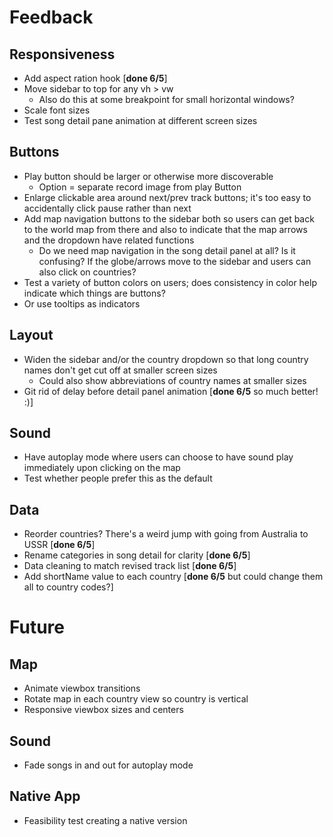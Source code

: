 # Feedback

## Responsiveness

- Add aspect ration hook [**done 6/5**]
- Move sidebar to top for any vh > vw
  - Also do this at some breakpoint for small horizontal windows?
- Scale font sizes
- Test song detail pane animation at different screen sizes

## Buttons

- Play button should be larger or otherwise more discoverable
  - Option = separate record image from play Button
- Enlarge clickable area around next/prev track buttons; it's too easy to accidentally click pause rather than next
- Add map navigation buttons to the sidebar both so users can get back to the world map from there and also to indicate that the map arrows and the dropdown have related functions
  - Do we need map navigation in the song detail panel at all? Is it confusing? If the globe/arrows move to the sidebar and users can also click on countries?
- Test a variety of button colors on users; does consistency in color help indicate which things are buttons?
 - Or use tooltips as indicators

## Layout

- Widen the sidebar and/or the country dropdown so that long country names don't get cut off at smaller screen sizes
  - Could also show abbreviations of country names at smaller sizes
- Git rid of delay before detail panel animation [**done 6/5** so much better! :)]

## Sound

- Have autoplay mode where users can choose to have sound play immediately upon clicking on the map
 - Test whether people prefer this as the default

## Data

 - Reorder countries? There's a weird jump with going from Australia to USSR [**done 6/5**]
 - Rename categories in song detail for clarity [**done 6/5**]
 - Data cleaning to match revised track list [**done 6/5**]
 - Add shortName value to each country [**done 6/5** but could change them all to country codes?]

# Future

## Map

- Animate viewbox transitions
- Rotate map in each country view so country is vertical
- Responsive viewbox sizes and centers

## Sound

- Fade songs in and out for autoplay mode

## Native App

- Feasibility test creating a native version
